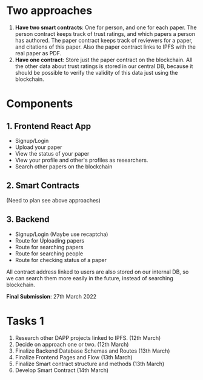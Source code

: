 # Two approaches

1. **Have two smart contracts**: One for person, and one for each paper. The person contract keeps track of trust ratings, and which papers a person has authored. The paper contract keeps track of reviewers for a paper, and citations of this paper. Also the paper contract links to IPFS with the real paper as PDF.
2. **Have one contract**: Store just the paper contract on the blockchain. All the other data about trust ratings is stored in our central DB, because it should be possible to verify the validity of this data just using the blockchain.


# Components

## 1. Frontend React App
- Signup/Login
- Upload your paper
- View the status of your paper
- View your profile and other's profiles as researchers.
- Search other papers on the blockchain

## 2. Smart Contracts
(Need to plan see above approaches)

## 3. Backend
 - Signup/Login (Maybe use recaptcha)
 - Route for Uploading papers
 - Route for searching papers
 - Route for searching people
 - Route for checking status of a paper

All contract address linked to users are also stored on our internal DB, so we can search them more easily in the future, instead of searching blockchain.


**Final Submission**: 27th March 2022

# Tasks 1

1. Research other DAPP projects linked to IPFS. (12th March)
2. Decide on approach one or two. (12th March)
3. Finalize Backend Database Schemas and Routes (13th March)
4. Finalize Frontend Pages and Flow (13th March)
5. Finalize Smart contract structure and methods (13th March)
6. Develop Smart Contract (14th March)